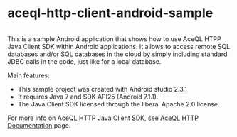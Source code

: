 # aceql-http-client-android-sample
<img src="https://www.aceql.com/favicon.png" alt=""/>

This is a sample Android application that shows how to use AceQL HTPP Java Client SDK within Android applications.
It allows to access remote SQL databases and/or SQL databases in the cloud by simply including standard JDBC calls in the code, just like for a local database.

Main features:

* This sample project was created with Android studio 2.3.1
* It requires Java 7 and SDK API25 (Android 7.1.1).
* The Java Client SDK licensed through the liberal Apache 2.0 license.

For more info on AceQL HTTP Java Client SDK, see <a href="https://www.aceql.com/documentation">AceQL HTTP Documentation</a> page.



